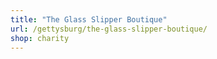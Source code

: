 ```yaml
---
title: "The Glass Slipper Boutique"
url: /gettysburg/the-glass-slipper-boutique/
shop: charity
---
```

